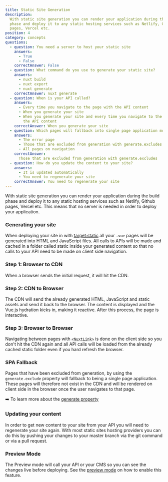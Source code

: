 ```yaml
---
title: Static Site Generation
description:
  With static site generation you can render your application during the build
  phase and deploy it to any static hosting services such as Netlify, Github
  pages, Vercel etc.
position: 4
category: concepts
questions:
  - question: You need a server to host your static site
    answers:
      - True
      - False
    correctAnswer: False
  - question: What command do you use to generate your static site?
    answers:
      - nuxt build
      - nuxt export
      - nuxt generate
    correctAnswer: nuxt generate
  - question: When is your API called?
    answers:
      - Every time you navigate to the page with the API content
      - When you generate your site
      - When you generate your site and every time you navigate to the page with
        the API content
    correctAnswer: When you generate your site
  - question: Which pages will fallback into single page application mode?
    answers:
      - The error page
      - Those that are excluded from generation with generate.excludes
      - All pages on navigation
    correctAnswer:
      Those that are excluded from generation with generate.excludes
  - question: How do you update the content to your site?
    answers:
      - It is updated automatically
      - You need to regenerate your site
    correctAnswer: You need to regenerate your site
---
```


With static site generation you can render your application during the build
phase and deploy it to any static hosting services such as Netlify, Github
pages, Vercel etc. This means that no server is needed in order to deploy your
application.

### Generating your site

When deploying your site in with
[target:static](http://localhost:3000/guides/features/deployment-targets#static-hosting)
all your `.vue` pages will be generated into HTML and JavaScript files. All
calls to APIs will be made and cached in a folder called static inside your
generated content so that no calls to your API need to be made on client side
navigation.

### Step 1: Browser to CDN

When a browser sends the initial request, it will hit the CDN.

### Step 2: CDN to Browser

The CDN will send the already generated HTML, JavaScript and static assets and
send it back to the browser. The content is displayed and the Vue.js hydration
kicks in, making it reactive. After this process, the page is interactive.

### Step 3: Browser to Browser

Navigating between pages with
[`<NuxtLink>`](/guides/features/nuxt-components#the-nuxtlink-component) is done
on the client side so you don't hit the CDN again and all API calls will be
loaded from the already cached static folder even if you hard refresh the
browser.

### SPA Fallback

Pages that have been excluded from generation, by using the `generate.exclude`
property will fallback to being a single page application. These pages will
therefore not exist in the CDN and will be rendered on client side in the
browser once the user navigates to that page.

➡️ To learn more about the
[generate property](/guides/configuration-glossary/configuration-generate#exclude)

### Updating your content

In order to get new content to your site from your API you will need to
regenerate your site again. With most static sites hosting providers you can do
this by pushing your changes to your master branch via the git command or via a
pull request.

### Preview Mode

The Preview mode will call your API or your CMS so you can see the changes live
before deploying. See the [preview mode](/guides/features/live-preview) on how
to enable this feature.

<quiz :questions="questions"></quiz>
